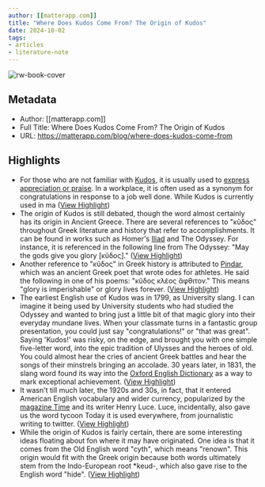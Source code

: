 ```yaml
---
author: [[matterapp.com]]
title: "Where Does Kudos Come From? The Origin of Kudos"
date: 2024-10-02
tags: 
- articles
- literature-note
---
```

![rw-book-cover](https://cdn.prod.website-files.com/60b9220d74f790b74e1230f9/6157862e9b989b5cd0de21a8_wheredoeskudoscomefrom.jpg)

## Metadata
- Author: [[matterapp.com]]
- Full Title: Where Does Kudos Come From? The Origin of Kudos
- URL: https://matterapp.com/blog/where-does-kudos-come-from

## Highlights
- For those who are not familiar with [Kudos](https://matterapp.com/blog/kudos), it is usually used to [express appreciation or praise](https://matterapp.com/blog/kudos-definition). In a workplace, it is often used as a synonym for congratulations in response to a job well done. While Kudos is currently used in ma ([View Highlight](https://read.readwise.io/read/01j96xx7rprp1p8nxzd75b5jj6))
- The origin of Kudos is still debated, though the word almost certainly has its origin in Ancient Greece. There are several references to "κῦδος" throughout Greek literature and history that refer to accomplishments. It can be found in works such as Homer's [Iliad](https://en.wikipedia.org/wiki/Iliad) and The Odyssey. For instance, it is referenced in the following line from The Odyssey: "May the gods give you glory [κῦδος]." ([View Highlight](https://read.readwise.io/read/01j96xxf96vzqamaan4jjyk8nj))
- Another reference to "κῦδος" in Greek history is attributed to [Pindar](https://www.britannica.com/biography/Pindar), which was an ancient Greek poet that wrote odes for athletes. He said the following in one of his poems: "κῦδος κλέος ἄφθιτον." This means "glory is imperishable" or glory lives forever. ([View Highlight](https://read.readwise.io/read/01j96xxnck83pamb0j197w9zxg))
- The earliest English use of Kudos was in 1799, as University slang. I can imagine it being used by University students who had studied the Odyssey and wanted to bring just a little bit of that magic glory into their everyday mundane lives. When your classmate turns in a fantastic group presentation, you could just say "congratulations!" or "that was great". Saying 'Kudos!' was risky, on the edge, and brought you with one simple five-letter word, into the epic tradition of Ulysses and the heroes of old. You could almost hear the cries of ancient Greek battles and hear the songs of their minstrels bringing an accolade. 30 years later, in 1831, the slang word found its way into the [Oxford English Dictionary](https://www.oed.com/) as a way to mark exceptional achievement. ([View Highlight](https://read.readwise.io/read/01j96xyc9qsa9h7yrw1e3pfejg))
- It wasn't till much later, the 1920s and 30s, in fact, that it entered American English vocabulary and wider currency, popularized by the [magazine Time](https://time.com) and its writer Henry Luce. Luce, incidentally, also gave us the word tycoon Today it is used everywhere, from journalistic writing to twitter. ([View Highlight](https://read.readwise.io/read/01j96xyht3gbx930tf75f2yxfv))
- While the origin of Kudos is fairly certain, there are some interesting ideas floating about fon where it may have originated.
  One idea is that it comes from the Old English word "cyth", which means "renown". This origin would fit with the Greek origin because both words ultimately stem from the Indo-European root *keud-, which also gave rise to the English word "hide". ([View Highlight](https://read.readwise.io/read/01j96xyxeq7fht6s1kpq41s9dy))

